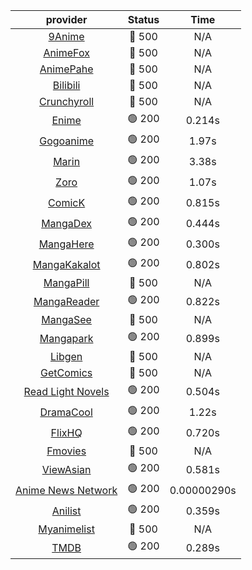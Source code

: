 | **provider** | **Status** | **Time** |
|:--------:|:------:|:----:|
| [9Anime](https://9anime.pl) | 🔴 500 | N/A |
| [AnimeFox](https://animefox.tv) | 🔴 500 | N/A |
| [AnimePahe](https://animepahe.com) | 🔴 500 | N/A |
| [Bilibili](https://bilibili.tv) | 🔴 500 | N/A |
| [Crunchyroll](https://cronchy.consumet.stream) | 🔴 500 | N/A |
|  [Enime](https://enime.moe)  | 🟢 200 | 0.214s |
|  [Gogoanime](https://gogoanime.gr)  | 🟢 200 | 1.97s |
|  [Marin](https://marin.moe)  | 🟢 200 | 3.38s |
|  [Zoro](https://zoro.to)  | 🟢 200 | 1.07s |
|  [ComicK](https://comick.app)  | 🟢 200 | 0.815s |
|  [MangaDex](https://mangadex.org)  | 🟢 200 | 0.444s |
|  [MangaHere](http://www.mangahere.cc)  | 🟢 200 | 0.300s |
|  [MangaKakalot](https://mangakakalot.com)  | 🟢 200 | 0.802s |
| [MangaPill](https://mangapill.com) | 🔴 500 | N/A |
|  [MangaReader](https://mangareader.to)  | 🟢 200 | 0.822s |
| [MangaSee](https://mangasee123.com) | 🔴 500 | N/A |
|  [Mangapark](https://v2.mangapark.net)  | 🟢 200 | 0.899s |
| [Libgen](http://libgen) | 🔴 500 | N/A |
| [GetComics](https://getcomics.info/) | 🔴 500 | N/A |
|  [Read Light Novels](https://readlightnovels.net)  | 🟢 200 | 0.504s |
|  [DramaCool](https://www1.dramacool.cr)  | 🟢 200 | 1.22s |
|  [FlixHQ](https://flixhq.to)  | 🟢 200 | 0.720s |
| [Fmovies](https://fmovies.to) | 🔴 500 | N/A |
|  [ViewAsian](https://viewasian.co)  | 🟢 200 | 0.581s |
|  [Anime News Network](https://www.animenewsnetwork.com)  | 🟢 200 | 0.00000290s |
|  [Anilist](https://anilist.co)  | 🟢 200 | 0.359s |
| [Myanimelist](https://myanimelist.net/) | 🔴 500 | N/A |
|  [TMDB](https://www.themoviedb.org)  | 🟢 200 | 0.289s |
